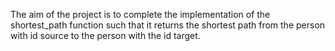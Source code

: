 The aim of the project is to complete the implementation of the shortest_path function such that it returns the shortest path from the person with id source to the person with the id target.
